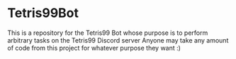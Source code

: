 # Tetris99Bot
This is a repository for the Tetris99 Bot whose purpose is to perform arbitrary tasks on the Tetris99 Discord server
Anyone may take any amount of code from this project for whatever purpose they want :)

